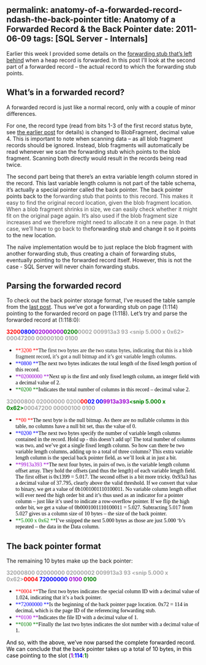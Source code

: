 permalink: anatomy-of-a-forwarded-record-ndash-the-back-pointer
title: Anatomy of a Forwarded Record & the Back Pointer
date: 2011-06-09
tags: [SQL Server - Internals]
---
Earlier this week I provided some details on the [forwarding stub that’s left behind](http://improve.dk/archive/2011/06/07/anatomy-of-a-forwarded-record-ndash-the-forwarding-stub.aspx) when a heap record is forwarded. In this post I’ll look at the second part of a forwarded record – the actual record to which the forwarding stub points.

<!-- more -->

## What’s in a forwarded record?

A forwarded record is just like a normal record, only with a couple of minor differences.

For one, the record type (read from bits 1-3 of the first record status byte, see [the earlier post](http://improve.dk/archive/2011/06/07/anatomy-of-a-forwarded-record-ndash-the-forwarding-stub.aspx)
for details) is changed to BlobFragment, decimal value 4. This is important to note when scanning data – as all blob fragment records should be ignored. Instead, blob fragments will automatically be read whenever we scan the forwarding stub which points to the blob fragment. Scanning both directly would result in the records being read twice.

The second part being that there’s an extra variable length column stored in the record. This last variable length column is not part of the table schema, it’s actually a special pointer called the back pointer. The back pointer points back to the <font color="#444444">forwarding stub that points to this record. This makes it easy to find the original record location, given the blob fragment location. When a blob fragment shrinks in size, we can easily check whether it might fit on the original page again. It’s also used if the blob fragment size increases and we therefore might need to allocate it on a new page. In that case, we’ll have to go back to the</font>forwarding stub and change it so it points to the new location.

The naïve implementation would be to just replace the blob fragment with another forwarding stub, thus creating a chain of forwarding stubs, eventually pointing to the forwarded record itself. However, this is not the case - SQL Server will never chain forwarding stubs.

## Parsing the forwarded record

To check out the back pointer storage format, I’ve reused the table sample from the [last post](http://improve.dk/archive/2011/06/07/anatomy-of-a-forwarded-record-ndash-the-forwarding-stub.aspx). Thus we’ve got a forwarding stub on page (1:114) pointing to the forwarded record on page (1:118). Let’s try and parse the forwarded record at (1:118:0):  

**<font color="#ff0000">3200</font><font color="#0000ff">0800</font><font color="#9b00d3">02000000</font><font color="#008000">0200</font>**<font color="#a5a5a5">**0002 009913a3 93 <snip 5.000 x 0x62> 00047200 00000100 0100**</font>

* <font face="Lucida Sans Unicode"><font color="#ff0000">**3200  **</font>The first two bytes are the two status bytes, indicating that this is a blob fragment record, it’s got a null bitmap and it’s got variable length columns.</font>
* <font face="Lucida Sans Unicode"><font color="#0000ff">**0800  **</font><font color="#000000">The next two bytes indicates the total length of the fixed length portion of this record.</font></font>
* <font face="Lucida Sans Unicode"><font color="#9b00d3">**02000000  **</font><font color="#000000">Next up is the first and only fixed length column, an integer field with a decimal value of 2.</font></font>
* <font face="Lucida Sans Unicode"><font color="#804000"><font color="#008000">**0200  **</font></font><font color="#000000">Indicates the total number of columns in this record – decimal value 2.</font></font>

**<font color="#a5a5a5">32000800 02000000 0200</font><font color="#ff0000">00</font><font color="#0000ff">02 00</font><font color="#9b00d3">9913a3</font><font color="#9b00d3">93</font><font color="#008000"><snip 5.000 x 0x62></font>**<font color="#a5a5a5">**00047200 00000100 0100**</font>

* <font face="Lucida Sans Unicode"><font color="#ff0000">**00  **</font><font color="#000000">The next byte is the null bitmap. As there are no nullable columns in this table, no columns have a null bit set, thus the value of 0.</font>    </font>
* <font face="Lucida Sans Unicode"><font color="#0000ff">**0200  **</font><font color="#000000">The next two bytes specify the number of variable length columns contained in the record. Hold up - this doesn’t add up! The total number of columns was two, and we’ve got a single fixed length column. So how can there be two variable length columns, adding up to a total of three columns? This extra variable length column is the special back pointer field, as we’ll look at in just a bit.</font>    </font>
* <font face="Lucida Sans Unicode"><font color="#9b00d3">**9913a393  **</font><font color="#000000">The next four bytes, in pairs of two, is the variable length column offset array. They hold the offsets (and thus the length) of each variable length field. The first offset is 0x1399 = 5.017. The second offset is a bit more tricky. 0x93a3 has a decimal value of 37.795, clearly above the valid threshold. If we convert that value to binary, we get a value of 0b1001001110100011. No variable column length offset will ever need the high order bit and it’s thus used as an indicator for a pointer column – just like it’s used to indicate a row-overflow pointer. If we flip the high order bit, we get a value of 0b0001001110100011 = 5.027. Subtracting 5.017 from 5.027 gives us a column size of 10 bytes – the size of the back pointer.</font>    </font>
* <font face="Lucida Sans Unicode"><font color="#008000">**5.000 x 0x62  **</font><font color="#000000">I’ve snipped the next 5.000 bytes as those are just 5.000 ‘b’s repeated – the data in the Data column.</font></font>


## The back pointer format

The remaining 10 bytes make up the back pointer:

**<font color="#a5a5a5">32000800 02000000 02000002 009913a3 93 <snip 5.000 x 0x62><font color="#ff0000">0004</font> <font color="#0000ff">72000000</font> <font color="#9b00d3">0100</font> <font color="#008000">0100</font></font>**

* <font color="#000000"><font face="Lucida Sans Unicode"><font color="#ff0000">**0004  **</font>The first two bytes indicates the special column ID with a decimal value of 1.024, indicating that it’s a back pointer.    </font></font>
* <font color="#000000"><font face="Lucida Sans Unicode"><font color="#0000ff">**72000000  **</font>Is the beginning of the back pointer page location. 0x72 = 114 in decimal, which is the page ID of the referencing forwarding stub.    </font></font>
* <font color="#000000"><font face="Lucida Sans Unicode"><font color="#9b00d3">**0100  **</font>Indicates the file ID with a decimal value of 1.    </font></font>
* <font color="#000000"><font face="Lucida Sans Unicode"><font color="#008000">**0100  **</font>Finally the last two bytes indicates the slot number with a decimal value of 1.</font></font>

<font color="#000000">And so, with the above, we’ve now parsed the complete forwarded record. We can conclude that the back pointer takes up a total of 10 bytes, in this case pointing to the slot (<font color="#9b00d3">**1**</font>:<font color="#0000ff">**114**</font>:<font color="#008000">**1**</font>)</font>
